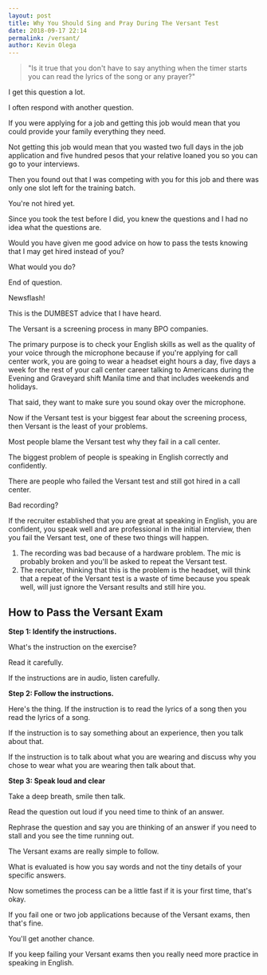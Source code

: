 ```yaml
--- 
layout: post 
title: Why You Should Sing and Pray During The Versant Test
date: 2018-09-17 22:14
permalink: /versant/ 
author: Kevin Olega 
--- 
```

> "Is it true that you don't have to say anything when the timer starts you can read the lyrics of the song or any prayer?"

I get this question a lot.

I often respond with another question.

If you were applying for a job and getting this job would mean that you could provide your family everything they need. 

Not getting this job would mean that you wasted two full days in the job application and five hundred pesos that your relative loaned you so you can go to your interviews.

Then you found out that I was competing with you for this job and there was only one slot left for the training batch.

You're not hired yet. 

Since you took the test before I did, you knew the questions and I had no idea what the questions are.

Would you have given me good advice on how to pass the tests knowing that I may get hired instead of you?

What would you do?

End of question.

Newsflash!

This is the DUMBEST advice that I have heard.

The Versant is a screening process in many BPO companies.

The primary purpose is to check your English skills as well as the quality of your voice  through the microphone because if you're applying for call center work, you are going to wear a headset eight hours a day, five days a week for the rest of your call center career talking to Americans during the Evening and Graveyard shift Manila time and that includes weekends and holidays.

That said, they want to make sure you sound okay over the microphone.

Now if the Versant test is your biggest fear about the screening process, then  Versant is the least of your problems. 

Most people blame the Versant test why they fail in a call center.

The biggest problem of people is speaking in English correctly and confidently. 

There are people who failed the Versant test and still got hired in a call center.

Bad recording?

If the recruiter established that you are great at speaking in English, you are confident, you speak well and are professional in the initial interview, then you fail the Versant test, one of these two things will happen.

1. The recording was bad because of a hardware problem. The mic is probably broken and you'll be asked to repeat the Versant test.
2. The recruiter, thinking that this is the problem is the headset, will think that a repeat of the Versant test is a waste of time because you speak well, will just ignore the Versant results and still hire you.

## How to Pass the Versant Exam

**Step 1: Identify the instructions.**

What's the instruction on the exercise? 

Read it carefully.

If the instructions are in audio, listen carefully.

**Step 2: Follow the instructions.**

Here's the thing. If the instruction is to read the lyrics of a song then you read the lyrics of a song. 

If the instruction is to say something about an experience, then you talk about that. 

If the instruction is to talk about what you are wearing and discuss why you chose to wear what you are wearing then talk about that.

**Step 3: Speak loud and clear**

Take a deep breath, smile then talk.

Read the question out loud if you need time to think of an answer.

Rephrase the question and say you are thinking of an answer if you need to stall and you see the time running out.

The Versant exams are really simple to follow.

What is evaluated is how you say words and not the tiny details of your specific answers.

Now sometimes the process can be a little fast if it is your first time, that's okay.

If you fail one or two job applications because of the Versant exams, then that's fine.

You'll get another chance.

If you keep failing your Versant exams then you really need more practice in speaking in English.